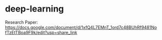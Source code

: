 # deep-learning

Research Paper: https://docs.google.com/document/d/1xfQ4L7EMnT_1ord7c48BUhRf9481NofTzEtTBoa9F9k/edit?usp=share_link
